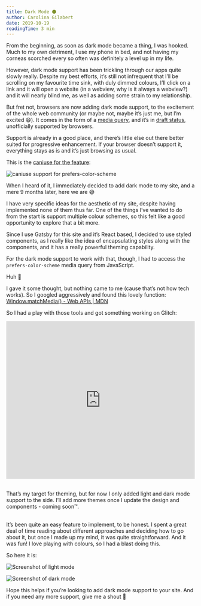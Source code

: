 ```yaml
---
title: Dark Mode 🌑
author: Carolina Gilabert
date: 2019-10-19
readingTime: 3 min
---
```


From the beginning, as soon as dark mode became a thing, I was hooked. Much to my own detriment, I use my phone in bed, and not having my corneas scorched every so often was definitely a level up in my life.

However, dark mode support has been trickling through our apps quite slowly really. Despite my best efforts, it’s still not infrequent that I’ll be scrolling on my favourite time sink, with duly dimmed colours, I’ll click on a link and it will open a website (in a webview, why is it always a webview?) and it will nearly blind me, as well as adding some strain to my relationship.

But fret not, browsers are now adding dark mode support, to the excitement of the whole web community (or maybe not, maybe it’s just me, but I’m excited 😄). It comes in the form of a [media query](https://developer.mozilla.org/en-US/docs/Web/CSS/@media/prefers-color-scheme), and it’s in [draft status](https://drafts.csswg.org/mediaqueries-5/#prefers-color-scheme), unofficially supported by browsers.

Support is already in a good place, and there’s little else out there better suited for progressive enhancement. If your browser doesn’t support it, everything stays as is and it’s just browsing as usual.

This is the [caniuse for the feature](https://caniuse.com/#feat=prefers-color-scheme): 

![caniuse support for prefers-color-scheme](/images/dark-mode/dark-mode-caniuse.png)

When I heard of it, I immediately decided to add dark mode to my site, and a mere 9 months later, here we are 😅

I have very specific ideas for the aesthetic of my site, despite having implemented none of them thus far. One of the things I’ve wanted to do from the start is support multiple colour schemes, so this felt like a good opportunity to explore that a bit more.

Since I use Gatsby for this site and it’s React based, I decided to use styled components, as I really like the idea of encapsulating styles along with the components, and it has a really powerful theming capability.

For the dark mode support to work with that, though, I had to access the `prefers-color-scheme` media query from JavaScript.

Huh 🤔

I gave it some thought, but nothing came to me (cause that’s not how tech works). So I googled aggressively and found this lovely function:
[Window.matchMedia() - Web APIs | MDN](https://developer.mozilla.org/en-US/docs/Web/API/Window/matchMedia)

So I had a play with those tools and got something working on Glitch:

<div class="glitch-embed-wrap" style="height: 420px; width: 100%;">
  <iframe
    src="https://glitch.com/embed/#!/embed/styled-components-zen-garden?path=README.md&previewSize=100"
    title="styled-components-zen-garden on Glitch"
    allow="geolocation; microphone; camera; midi; vr; encrypted-media"
    style="height: 100%; width: 100%; border: 0;">
  </iframe>
</div><br>
 
That’s my target for theming, but for now I only added light and dark mode support to the side. I’ll add more themes once I update the design and components - coming soon™.<br><br>

It’s been quite an easy feature to implement, to be honest. I spent a great deal of time reading about different approaches and deciding how to go about it, but once I made up my mind, it was quite straightforward. And it was fun! I love playing with colours, so I had a blast doing this. 

So here it is:

![Screenshot of light mode](/images/dark-mode/screenshot-light-mode.png)

![Screenshot of dark mode](/images/dark-mode/screenshot-dark-mode.png)

Hope this helps if you’re looking to add dark mode support to your site. And if you need any more support, give me a shout 🙂
